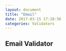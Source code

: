 ```yaml
---
layout: document
title: "Email"
date: 2017-03-15 17:28:56
categories: Validators
---
```


## Email Validator
